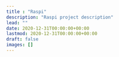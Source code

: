 ```yaml
---
title : "Raspi"
description: "Raspi project description"
lead: ""
date: 2020-12-31T00:00:00+00:00
lastmod: 2020-12-31T00:00:00+00:00
draft: false
images: []
---
```

